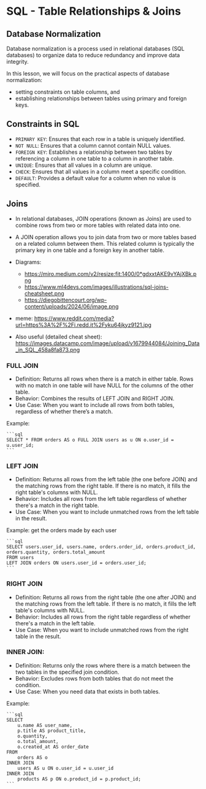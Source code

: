 
# SQL - Table Relationships & Joins

<!-- 

status: draft

@todo: 
- improve the section for sql joins (for the examples, it'd be interesting to add a table "categories" with categories for products)


Methodology:
- Explain all these concepts based on this example: https://gist.github.com/luisjunco/a3c7dc8a8a8c3468bd387e4f3acbd107


-->



## Database Normalization

Database normalization is a process used in relational databases (SQL databases) to organize data to reduce redundancy and improve data integrity.


In this lesson, we will focus on the practical aspects of database normalization:
- setting constraints on table columns, and 
- establishing relationships between tables using primary and foreign keys.


## Constraints in SQL

- `PRIMARY KEY`: Ensures that each row in a table is uniquely identified.
- `NOT NULL`: Ensures that a column cannot contain NULL values.
- `FOREIGN KEY`: Establishes a relationship between two tables by referencing a column in one table to a column in another table.
- `UNIQUE`: Ensures that all values in a column are unique.
- `CHECK`: Ensures that all values in a column meet a specific condition.
- `DEFAULT`: Provides a default value for a column when no value is specified.



## Joins

- In relational databases, JOIN operations (known as Joins) are used to combine rows from two or more tables with related data into one.

- A JOIN operation allows you to join data from two or more tables based on a related column between them. This related column is typically the primary key in one table and a foreign key in another table.

- Diagrams: 
    - https://miro.medium.com/v2/resize:fit:1400/0*gdxxtAKE9vYAjXBk.png
    - https://www.ml4devs.com/images/illustrations/sql-joins-cheatsheet.png
    - https://diegobittencourt.org/wp-content/uploads/2024/06/image.png

- meme: https://www.reddit.com/media?url=https%3A%2F%2Fi.redd.it%2Fyku64jkyz9121.jpg

- Also useful (detailed cheat sheet): https://images.datacamp.com/image/upload/v1679944084/Joining_Data_in_SQL_458a8fa873.png


### FULL JOIN

- Definition: Returns all rows when there is a match in either table. Rows with no match in one table will have NULL for the columns of the other table.
- Behavior: Combines the results of LEFT JOIN and RIGHT JOIN.
- Use Case: When you want to include all rows from both tables, regardless of whether there’s a match.


Example:

    ```sql
    SELECT * FROM orders AS o FULL JOIN users as u ON o.user_id = u.user_id;
    ```


### LEFT JOIN

- Definition: Returns all rows from the left table (the one before JOIN) and the matching rows from the right table. If there is no match, it fills the right table's columns with NULL.
- Behavior: Includes all rows from the left table regardless of whether there's a match in the right table.
- Use Case: When you want to include unmatched rows from the left table in the result.

Example: get the orders made by each user

    ```sql
    SELECT users.user_id, users.name, orders.order_id, orders.product_id, orders.quantity, orders.total_amount
    FROM users
    LEFT JOIN orders ON users.user_id = orders.user_id;
    ```



### RIGHT JOIN

- Definition: Returns all rows from the right table (the one after JOIN) and the matching rows from the left table. If there is no match, it fills the left table's columns with NULL.
- Behavior: Includes all rows from the right table regardless of whether there's a match in the left table.
- Use Case: When you want to include unmatched rows from the right table in the result.





### INNER JOIN:

- Definition: Returns only the rows where there is a match between the two tables in the specified join condition.
- Behavior: Excludes rows from both tables that do not meet the condition.
- Use Case: When you need data that exists in both tables.

Example: 

    ```sql
    SELECT 
        u.name AS user_name,
        p.title AS product_title,
        o.quantity,
        o.total_amount,
        o.created_at AS order_date
    FROM 
        orders AS o
    INNER JOIN 
        users AS u ON o.user_id = u.user_id
    INNER JOIN 
        products AS p ON o.product_id = p.product_id;
    ```

